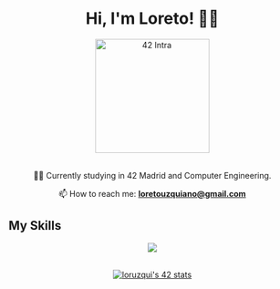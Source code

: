 <div align="center">
    <h1 align="center">Hi, I'm Loreto! 👋🏼</h1>
    <a href="https://intra.42.fr/">
        <img src="https://www.42madrid.com/wp-content/uploads/2020/05/42-Madrid-Quiz-1366x621.jpg" alt="42 Intra" width="200" />
    </a>
</div>

<br>
<div align="center">

👨‍💻 Currently studying in 42 Madrid and Computer Engineering.

📫 How to reach me: **loretouzquiano@gmail.com**
</div>

## My Skills

<p align="center">
  <a href="https://skillicons.dev">
    <img src="https://skillicons.dev/icons?i=java,c,scala,html,css,javascript,anaconda,androidstudio,postman,mysql,arduino,python,git,github,bash,linux,vscode,markdown,latex,selenium,vim" />
  </a>
</p>

<br>
<div align=center>
	<a href="https://github.com/oakoudad/badge42"><img src="https://badge.mediaplus.ma/starryblue/loruzqui" alt="loruzqui's 42 stats" /></a>
</div>
